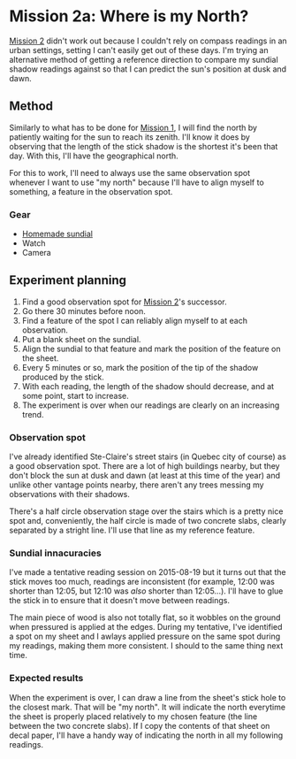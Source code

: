 # Mission 2a: Where is my North?

[Mission 2](mission2.md) didn't work out because I couldn't rely on compass readings in an urban
settings, setting I can't easily get out of these days. I'm trying an alternative method of getting
a reference direction to compare my sundial shadow readings against so that I can predict the
sun's position at dusk and dawn.

## Method

Similarly to what has to be done for [Mission 1](mission1.md), I will find the north by patiently
waiting for the sun to reach its zenith. I'll know it does by observing that the length of the
stick shadow is the shortest it's been that day. With this, I'll have the geographical north.

For this to work, I'll need to always use the same observation spot whenever I want to use
"my north" because I'll have to align myself to something, a feature in the observation spot.

### Gear

* [Homemade sundial](gear.md#homemade-sundial)
* Watch
* Camera

## Experiment planning

1. Find a good observation spot for [Mission 2](mission2.md)'s successor.
1. Go there 30 minutes before noon.
1. Find a feature of the spot I can reliably align myself to at each observation.
1. Put a blank sheet on the sundial.
1. Align the sundial to that feature and mark the position of the feature on the sheet.
1. Every 5 minutes or so, mark the position of the tip of the shadow produced by the stick.
1. With each reading, the length of the shadow should decrease, and at some point, start to
   increase.
1. The experiment is over when our readings are clearly on an increasing trend.

### Observation spot

I've already identified Ste-Claire's street stairs (in Quebec city of course) as a good observation
spot. There are a lot of high buildings nearby, but they don't block the sun at dusk and dawn (at
least at this time of the year) and unlike other vantage points nearby, there aren't any trees
messing my observations with their shadows.

There's a half circle observation stage over the stairs which is a pretty nice spot and,
conveniently, the half circle is made of two concrete slabs, clearly separated by a stright line.
I'll use that line as my reference feature.

### Sundial innacuracies

I've made a tentative reading session on 2015-08-19 but it turns out that the stick moves too
much, readings are inconsistent (for example, 12:00 was shorter than 12:05, but 12:10 was *also*
shorter than 12:05...). I'll have to glue the stick in to ensure that it doesn't move between
readings.

The main piece of wood is also not totally flat, so it wobbles on the ground when pressured is
applied at the edges. During my tentative, I've identified a spot on my sheet and I awlays applied
pressure on the same spot during my readings, making them more consistent. I should to the same
thing next time.

### Expected results

When the experiment is over, I can draw a line from the sheet's stick hole to the closest mark.
That will be "my north". It will indicate the north everytime the sheet is properly placed
relatively to my chosen feature (the line between the two concrete slabs). If I copy the contents
of that sheet on decal paper, I'll have a handy way of indicating the north in all my following
readings.
